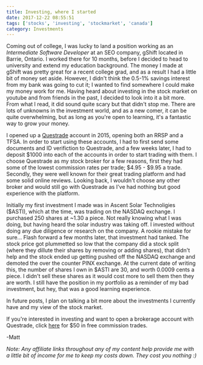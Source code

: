 ```yaml
---
title: Investing, where I started
date: 2017-12-22 08:55:51
tags: ['stocks', 'investing', 'stockmarket', 'canada']
category: Investments
---
```


Coming out of college, I was lucky to land a position working as an <em>Intermediate Software Developer</em> at an SEO company, gShift located in Barrie, Ontario. I worked there for 10 months, before I decided to head to university and extend my education background. The money I made at gShift was pretty great for a recent college grad, and as a result I had a little bit of money set aside. However, I didn't think the 0.5-1% savings interest from my bank was going to cut it; I wanted to find somewhere I could make my money work for me. Having heard about investing in the stock market on youtube and from friends in the past, I decided to look into it a bit more. From what I read, it did sound quite scary but that didn't stop me. There are lots of unknowns in the investment world, and as a new comer, it can be quite overwhelming, but as long as you're open to learning, it's a fantastic way to grow your money.

I opened up a <a href="https://www.questrade.com">Questrade</a> account in 2015, opening both an RRSP and a TFSA. In order to start using these accounts, I had to first send some documents and ID verifiction to Questrade, and a few weeks later, I had to deposit $1000 into each of the accounts in order to start trading with them. I choose Questrade as my stock broker for a few reasons, first they had some of the lowest commission rates per trade; $4.95 - $9.95 a trade. Secondly, they were well known for their great trading platform and had some solid online reviews. Looking back, I wouldn't choose any other broker and would still go with Questrade as I've had nothing but good experience with the platform.

Initially my first investment I made was in Ascent Solar Technoligies ($ASTI), which at the time, was trading on the NASDAQ exchange. I purchased 250 shares at ~1.30 a piece. Not really knowing what I was doing, but having heard the solar industry was taking off. I invested without doing any due diligence or research on the company. A rookie mistake for sure...
Flash forward a few months later, that investment had tanked. The stock price got plummetted so low that the company did a stock split (where they dillute their shares by removing or adding shares), that didn't help and the stock ended up getting pushed off the NASDAQ exchange and demoted the over the counter PINX exchange. At the current date of writing this, the number of shares I own in $ASTI are 30, and worth 0.0009 cents a piece. I didn't sell these shares as it would cost more to sell them then they are worth. I still have the position in my portfolio as a reminder of my bad investment, but hey, that was a good learning experience.

In future posts, I plan on talking a bit more about the investments I currently have and my view of the stock market.

If you're interested in investing and want to open a brokerage account with Questrade, click <a href="https://www.questrade.com">here</a> for $50 in free commission trades.

-Matt

<em>Note: Any affiliate links throughout any of my content help provide me with a little bit of income for me to keep my costs down. They cost you nothing :)</em>